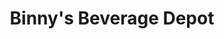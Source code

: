 ---
title: "Binny's Beverage Depot"
url: /chicago/binnys-beverage-depot-south-jefferson-street/
shop: alcohol
---
